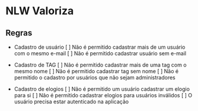 # NLW Valoriza

## Regras

- Cadastro de usuário
  [ ] Não é permitido cadastrar mais de um usuário com o mesmo e-mail
  [ ] Não é permitido cadastrar usuário sem e-mail

- Cadastro de TAG
  [ ] Não é permitido cadastrar mais de uma tag com o mesmo nome
  [ ] Não é permitido cadastrar tag sem nome
  [ ] Não é permitido o cadastro por usuários que não sejam administradores

- Cadastro de elogios
  [ ] Não é permitido um usuário cadastrar um elogio para si 
  [ ] Não é permitido cadastrar elogios para usuários inválidos
  [ ] O usuário precisa estar autenticado na aplicação